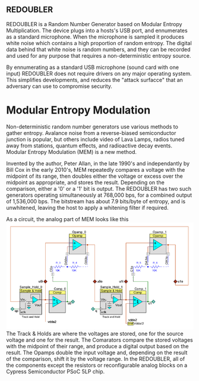 ## REDOUBLER

REDOUBLER is a Random Number Generator based on Modular Entropy Multiplication. The device plugs
into a hosts's USB port, and ennumerates as a standard microphone. When the microphone is sampled it produces
white noise which contains a high proportion of random entropy. The digital data behind that white noise
is random numbers, and they can be recorded and used for any purpose that requires a non-deterministic entropy
source.

By ennumerating as a standard USB microphone (sound card with one input) REDOUBLER does not require drivers
on any major operating system. This simplifies developments, and reduces the "attack surfacce" that an
adversary can use to compromise security.

# Modular Entropy Modulation

Non-deterministic random number generators use various methods to gather entropy. Avalance noise from a
reverse-biased semiconductor junction is popular, but others include video of Lava Lamps, radios tuned 
away from stations, quantum effects, and radioactive decay events. Modular Entropy Modulation (MEM) is
a new method.

Invented by the author, Peter Allan, in the late 1990's and independantly by Bill Cox in the early 2010's,
MEM repeatedly compares a voltage with the midpoint of its range, then doubles either the voltage or excess
over the midpoint as appropriate, and stores the result. Depending on the comparison, either a '0' or a
'1' bit is output. The REDOUBLER has two such generators operating simultaneously at 768,000 bps, for a
combined output of 1,536,000 bps. The bitstream has about 7.9 bits/byte of entropy, and is unwhitened,
leaving the host to apply a whitening filter if required.

As a circuit, the analog part of MEM looks like this
![Analog part of MEM Circuit](images/MEM_Circuit.png?raw=true "Circuit")
The Track & Holds are where the voltages are stored, one for the source voltage and one for the result. The
Comarators compare the stored voltages with the midpoint of their range, and produce a digital output based
on the result. The Opamps double the input voltage and, depending on the result of the comparison, shift it by the voltage range. In the REDOUBLER, all of the components except the resistors or reconfigurable analog blocks
on a Cypress Semiconductor PSoC 5LP chip.
